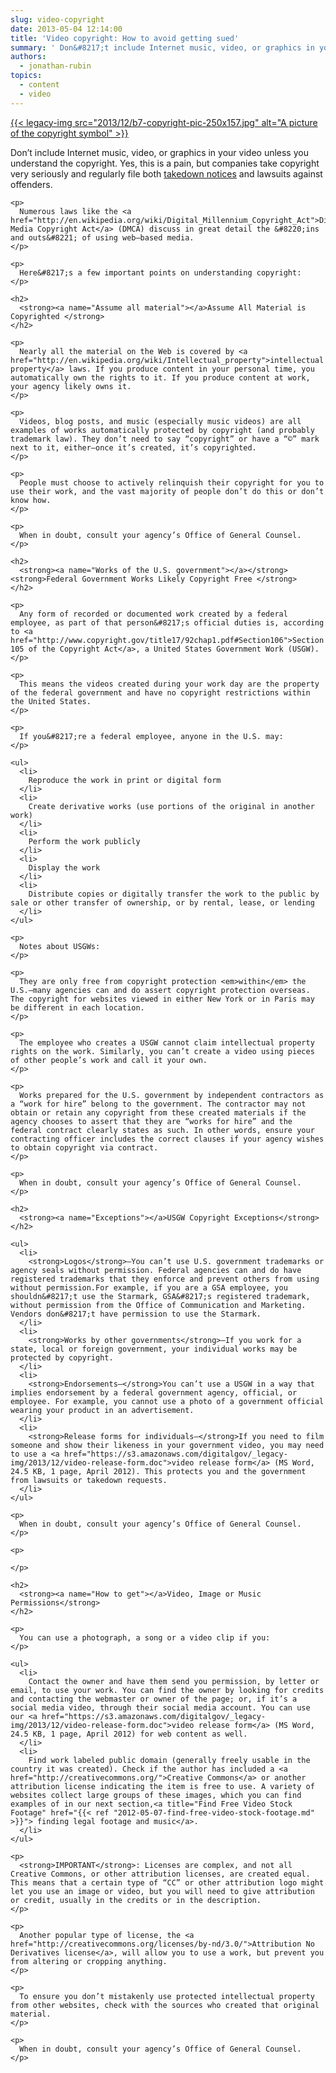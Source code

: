 ```yaml
---
slug: video-copyright
date: 2013-05-04 12:14:00
title: 'Video copyright: How to avoid getting sued'
summary: ' Don&#8217;t include Internet music, video, or graphics in your video unless you understand the copyright. Yes, this is a pain, but companies take copyright very seriously and regularly file both takedown notices and lawsuits against offenders. Numerous laws like the Digital Media Copyright Act (DMCA) discuss in great detail the'
authors:
  - jonathan-rubin
topics:
  - content
  - video
---
```


[{{< legacy-img src="2013/12/b7-copyright-pic-250x157.jpg" alt="A picture of the copyright symbol" >}}](https://s3.amazonaws.com/digitalgov/_legacy-img/2013/12/b7-copyright-pic.jpg)

<div id="content-area">
  <div id="node-5562">
    <p>
      Don&#8217;t include Internet music, video, or graphics in your video unless you understand the copyright. Yes, this is a pain, but companies take copyright very seriously and regularly file both <a href="http://en.wikipedia.org/wiki/Takedown_notice#Take_down_and_Put_Back_provisions">takedown notices</a> and lawsuits against offenders.
    </p>
    
    <p>
      Numerous laws like the <a href="http://en.wikipedia.org/wiki/Digital_Millennium_Copyright_Act">Digital Media Copyright Act</a> (DMCA) discuss in great detail the &#8220;ins and outs&#8221; of using web–based media.
    </p>
    
    <p>
      Here&#8217;s a few important points on understanding copyright:
    </p>
    
    <h2>
      <strong><a name="Assume all material"></a>Assume All Material is Copyrighted </strong>
    </h2>
    
    <p>
      Nearly all the material on the Web is covered by <a href="http://en.wikipedia.org/wiki/Intellectual_property">intellectual property</a> laws. If you produce content in your personal time, you automatically own the rights to it. If you produce content at work, your agency likely owns it.
    </p>
    
    <p>
      Videos, blog posts, and music (especially music videos) are all examples of works automatically protected by copyright (and probably trademark law). They don’t need to say “copyright” or have a “©” mark next to it, either–once it’s created, it’s copyrighted.
    </p>
    
    <p>
      People must choose to actively relinquish their copyright for you to use their work, and the vast majority of people don’t do this or don’t know how.
    </p>
    
    <p>
      When in doubt, consult your agency’s Office of General Counsel.
    </p>
    
    <h2>
      <strong><a name="Works of the U.S. government"></a></strong><strong>Federal Government Works Likely Copyright Free </strong>
    </h2>
    
    <p>
      Any form of recorded or documented work created by a federal employee, as part of that person&#8217;s official duties is, according to <a href="http://www.copyright.gov/title17/92chap1.pdf#Section106">Section 105 of the Copyright Act</a>, a United States Government Work (USGW).
    </p>
    
    <p>
      This means the videos created during your work day are the property of the federal government and have no copyright restrictions within the United States.
    </p>
    
    <p>
      If you&#8217;re a federal employee, anyone in the U.S. may:
    </p>
    
    <ul>
      <li>
        Reproduce the work in print or digital form
      </li>
      <li>
        Create derivative works (use portions of the original in another work)
      </li>
      <li>
        Perform the work publicly
      </li>
      <li>
        Display the work
      </li>
      <li>
        Distribute copies or digitally transfer the work to the public by sale or other transfer of ownership, or by rental, lease, or lending
      </li>
    </ul>
    
    <p>
      Notes about USGWs:
    </p>
    
    <p>
      They are only free from copyright protection <em>within</em> the U.S.—many agencies can and do assert copyright protection overseas. The copyright for websites viewed in either New York or in Paris may be different in each location.
    </p>
    
    <p>
      The employee who creates a USGW cannot claim intellectual property rights on the work. Similarly, you can’t create a video using pieces of other people’s work and call it your own.
    </p>
    
    <p>
      Works prepared for the U.S. government by independent contractors as a “work for hire” belong to the government. The contractor may not obtain or retain any copyright from these created materials if the agency chooses to assert that they are “works for hire” and the federal contract clearly states as such. In other words, ensure your contracting officer includes the correct clauses if your agency wishes to obtain copyright via contract.
    </p>
    
    <p>
      When in doubt, consult your agency’s Office of General Counsel.
    </p>
    
    <h2>
      <strong><a name="Exceptions"></a>USGW Copyright Exceptions</strong>
    </h2>
    
    <ul>
      <li>
        <strong>Logos</strong>—You can’t use U.S. government trademarks or agency seals without permission. Federal agencies can and do have registered trademarks that they enforce and prevent others from using without permission.For example, if you are a GSA employee, you shouldn&#8217;t use the Starmark, GSA&#8217;s registered trademark, without permission from the Office of Communication and Marketing. Vendors don&#8217;t have permission to use the Starmark.
      </li>
      <li>
        <strong>Works by other governments</strong>—If you work for a state, local or foreign government, your individual works may be protected by copyright.
      </li>
      <li>
        <strong>Endorsements—</strong>You can’t use a USGW in a way that implies endorsement by a federal government agency, official, or employee. For example, you cannot use a photo of a government official wearing your product in an advertisement.
      </li>
      <li>
        <strong>Release forms for individuals—</strong>If you need to film someone and show their likeness in your government video, you may need to use a <a href="https://s3.amazonaws.com/digitalgov/_legacy-img/2013/12/video-release-form.doc">video release form</a> (MS Word, 24.5 KB, 1 page, April 2012). This protects you and the government from lawsuits or takedown requests.
      </li>
    </ul>
    
    <p>
      When in doubt, consult your agency’s Office of General Counsel.
    </p>
    
    <p>
       
    </p>
    
    <h2>
      <strong><a name="How to get"></a>Video, Image or Music Permissions</strong>
    </h2>
    
    <p>
      You can use a photograph, a song or a video clip if you:
    </p>
    
    <ul>
      <li>
        Contact the owner and have them send you permission, by letter or email, to use your work. You can find the owner by looking for credits and contacting the webmaster or owner of the page; or, if it’s a social media video, through their social media account. You can use our <a href="https://s3.amazonaws.com/digitalgov/_legacy-img/2013/12/video-release-form.doc">video release form</a> (MS Word, 24.5 KB, 1 page, April 2012) for web content as well.
      </li>
      <li>
        Find work labeled public domain (generally freely usable in the country it was created). Check if the author has included a <a href="http://creativecommons.org/">Creative Commons</a> or another attribution license indicating the item is free to use. A variety of websites collect large groups of these images, which you can find examples of in our next section,<a title="Find Free Video Stock Footage" href="{{< ref "2012-05-07-find-free-video-stock-footage.md" >}}"> finding legal footage and music</a>.
      </li>
    </ul>
    
    <p>
      <strong>IMPORTANT</strong>: Licenses are complex, and not all Creative Commons, or other attribution licenses, are created equal. This means that a certain type of “CC” or other attribution logo might let you use an image or video, but you will need to give attribution or credit, usually in the credits or in the description.
    </p>
    
    <p>
      Another popular type of license, the <a href="http://creativecommons.org/licenses/by-nd/3.0/">Attribution No Derivatives license</a>, will allow you to use a work, but prevent you from altering or cropping anything.
    </p>
    
    <p>
      To ensure you don’t mistakenly use protected intellectual property from other websites, check with the sources who created that original material.
    </p>
    
    <p>
      When in doubt, consult your agency’s Office of General Counsel.
    </p>
  </div>
</div>
